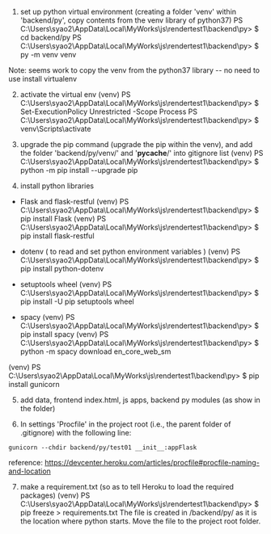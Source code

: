 1. set up python virtual environment (creating a folder 'venv' within 'backend/py', copy contents from the venv library of python37)
PS C:\Users\syao2\AppData\Local\MyWorks\js\rendertest1\backend\py> $ cd backend/py
PS C:\Users\syao2\AppData\Local\MyWorks\js\rendertest1\backend\py> $ py -m venv venv

Note: seems work to copy the venv from the python37 library -- no need to use install virtualenv

2. activate the virtual env (venv)
PS C:\Users\syao2\AppData\Local\MyWorks\js\rendertest1\backend\py> $ Set-ExecutionPolicy Unrestricted -Scope Process
PS C:\Users\syao2\AppData\Local\MyWorks\js\rendertest1\backend\py> $ venv\Scripts\activate

3. upgrade the pip command (upgrade the pip within the venv), and add the folder 'backend/py/venv/' and '__pycache__/' into gitignore list
(venv) PS C:\Users\syao2\AppData\Local\MyWorks\js\rendertest1\backend\py> $ python -m pip install --upgrade pip

4. install python libraries

- Flask and flask-restful
(venv) PS C:\Users\syao2\AppData\Local\MyWorks\js\rendertest1\backend\py> $ pip install Flask
(venv) PS C:\Users\syao2\AppData\Local\MyWorks\js\rendertest1\backend\py> $ pip install flask-restful

- dotenv ( to read and set python environment variables )
(venv) PS C:\Users\syao2\AppData\Local\MyWorks\js\rendertest1\backend\py> $ pip install python-dotenv

- setuptools wheel
(venv) PS C:\Users\syao2\AppData\Local\MyWorks\js\rendertest1\backend\py> $ pip install -U pip setuptools wheel

- spacy
(venv) PS C:\Users\syao2\AppData\Local\MyWorks\js\rendertest1\backend\py> $ pip install spacy
(venv) PS C:\Users\syao2\AppData\Local\MyWorks\js\rendertest1\backend\py> $ python -m spacy download en_core_web_sm

(venv) PS C:\Users\syao2\AppData\Local\MyWorks\js\rendertest1\backend\py> $ pip install gunicorn 

5. add data, frontend index.html, js apps, backend py modules (as show in the folder)

6. In settings 'Procfile' in the project root (i.e., the parent folder of .gitignore) with the following line:
```
gunicorn --chdir backend/py/test01 __init__:appFlask
```
reference: https://devcenter.heroku.com/articles/procfile#procfile-naming-and-location

7. make a requirement.txt (so as to tell Heroku to load the required packages)
(venv) PS C:\Users\syao2\AppData\Local\MyWorks\js\rendertest1\backend\py> $ pip freeze > requirements.txt
The file is created in /backend/py/ as it is the location where python starts. 
Move the file to the project root folder. 